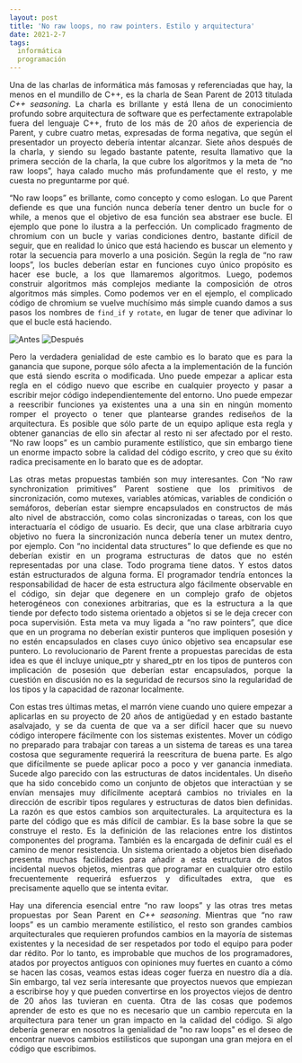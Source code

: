 ```yaml
---
layout: post
title: 'No raw loops, no raw pointers. Estilo y arquitectura'
date: 2021-2-7
tags:
  informática
  programación
---
```

<p style='text-align: justify;'>Una de las charlas de informática más famosas y referenciadas que hay, la menos en el mundillo de C++, es la charla de Sean Parent de 2013 titulada <i>C++ seasoning</i>. La charla es brillante y está llena de un conocimiento profundo sobre arquitectura de software que es perfectamente extrapolable fuera del lenguaje C++, fruto de los más de 20 años de experiencia de Parent, y cubre cuatro metas, expresadas de forma negativa, que según el presentador un proyecto debería intentar alcanzar. Siete años después de la charla, y siendo su legado bastante patente, resulta llamativo que la primera sección de la charla, la que cubre los algoritmos y la meta de “no raw loops”, haya calado mucho más profundamente que el resto, y me cuesta no preguntarme por qué.</p>

<p style='text-align: justify;'>“No raw loops” es brillante, como concepto y como eslogan. Lo que Parent defiende es que una función nunca debería tener dentro un bucle for o while, a menos que el objetivo de esa función sea abstraer ese bucle. El ejemplo que pone lo ilustra a la perfección. Un complicado fragmento de chromium con un bucle y varias condiciones dentro, bastante difícil de seguir, que en realidad lo único que está haciendo es buscar un elemento y rotar la secuencia para moverlo a una posición. Según la regla de “no raw loops”, los bucles deberían estar en funciones cuyo único propósito es hacer ese bucle, a los que llamaremos algoritmos. Luego, podemos construir algoritmos más complejos mediante la composición de otros algoritmos más simples. Como podemos ver en el ejemplo, el complicado código de chromium se vuelve muchísimo más simple cuando damos a sus pasos los nombres de <code>find_if</code> y <code>rotate</code>, en lugar de tener que adivinar lo que el bucle está haciendo.</p>

![Antes](https://raw.githubusercontent.com/asielorz/blog/master/images/no-raw-loops-before.png)
![Después](https://raw.githubusercontent.com/asielorz/blog/master/images/no-raw-loops-after.png)

<p style='text-align: justify;'>Pero la verdadera genialidad de este cambio es lo barato que es para la ganancia que supone, porque sólo afecta a la implementación de la función que está siendo escrita o modificada. Uno puede empezar a aplicar esta regla en el código nuevo que escribe en cualquier proyecto y pasar a escribir mejor código independientemente del entorno. Uno puede empezar a reescribir funciones ya existentes una a una sin en ningún momento romper el proyecto o tener que plantearse grandes rediseños de la arquitectura. Es posible que sólo parte de un equipo aplique esta regla y obtener ganancias de ello sin afectar al resto ni ser afectado por el resto. “No raw loops” es un cambio puramente estilístico, que sin embargo tiene un enorme impacto sobre la calidad del código escrito, y creo que su éxito radica precisamente en lo barato que es de adoptar.</p>

<p style='text-align: justify;'>Las otras metas propuestas también son muy interesantes. Con “No raw synchronization primitives” Parent sostiene que los primitivos de sincronización, como mutexes, variables atómicas, variables de condición o semáforos, deberían estar siempre encapsulados en constructos de más alto nivel de abstracción, como colas sincronizadas o tareas, con los que interactuaría el código de usuario. Es decir, que una clase arbitraria cuyo objetivo no fuera la sincronización nunca debería tener un mutex dentro, por ejemplo. Con “no incidental data structures” lo que defiende es que no deberían existir en un programa estructuras de datos que no estén representadas por una clase. Todo programa tiene datos. Y estos datos están estructurados de alguna forma. El programador tendría entonces la responsabilidad de hacer de esta estructura algo fácilmente observable en el código, sin dejar que degenere en un complejo grafo de objetos heterogéneos con conexiones arbitrarias, que es la estructura a la que tiende por defecto todo sistema orientado a objetos si se le deja crecer con poca supervisión. Esta meta va muy ligada a “no raw pointers”, que dice que en un programa no deberían existir punteros que impliquen posesión y no estén encapsulados en clases cuyo único objetivo sea encapsular ese puntero. Lo revolucionario de Parent frente a propuestas parecidas de esta idea es que él incluye unique_ptr y shared_ptr en los tipos de punteros con implicación de posesión que deberían estar encapsulados, porque la cuestión en discusión no es la seguridad de recursos sino la regularidad de los tipos y la capacidad de razonar localmente.</p>

<p style='text-align: justify;'>Con estas tres últimas metas, el marrón viene cuando uno quiere empezar a aplicarlas en su proyecto de 20 años de antigüedad y en estado bastante asalvajado, y se da cuenta de que va a ser difícil hacer que su nuevo código interopere fácilmente con los sistemas existentes. Mover un código no preparado para trabajar con tareas a un sistema de tareas es una tarea costosa que seguramente requerirá la reescritura de buena parte. Es algo que difícilmente se puede aplicar poco a poco y ver ganancia inmediata. Sucede algo parecido con las estructuras de datos incidentales. Un diseño que ha sido concebido como un conjunto de objetos que interactúan y se envían mensajes muy difícilmente aceptará cambios no triviales en la dirección de escribir tipos regulares y estructuras de datos bien definidas. La razón es que estos cambios son arquitecturales. La arquitectura es la parte del código que es más difícil de cambiar. Es la base sobre la que se construye el resto. Es la definición de las relaciones entre los distintos componentes del programa. También es la encargada de definir cuál es el camino de menor resistencia. Un sistema orientado a objetos bien diseñado presenta muchas facilidades para añadir a esta estructura de datos incidental nuevos objetos, mientras que programar en cualquier otro estilo frecuentemente requerirá esfuerzos y dificultades extra, que es precisamente aquello que se intenta evitar.</p>

<p style='text-align: justify;'>Hay una diferencia esencial entre “no raw loops” y las otras tres metas propuestas por Sean Parent en <i>C++ seasoning</i>. Mientras que “no raw loops” es un cambio meramente estilístico, el resto son grandes cambios arquitecturales que requieren profundos cambios en la mayoría de sistemas existentes y la necesidad de ser respetados por todo el equipo para poder dar rédito. Por lo tanto, es improbable que muchos de los programadores, atados por proyectos antiguos con opiniones muy fuertes en cuanto a cómo se hacen las cosas, veamos estas ideas coger fuerza en nuestro día a día. Sin embargo, tal vez sería interesante que proyectos nuevos que empiezan a escribirse hoy y que pueden convertirse en los proyectos viejos de dentro de 20 años las tuvieran en cuenta. Otra de las cosas que podemos aprender de esto es que no es necesario que un cambio repercuta en la arquitectura para tener un gran impacto en la calidad del código. Si algo debería generar en nosotros la genialidad de "no raw loops" es el deseo de encontrar nuevos cambios estilísticos que supongan una gran mejora en el código que escribimos.</p>
